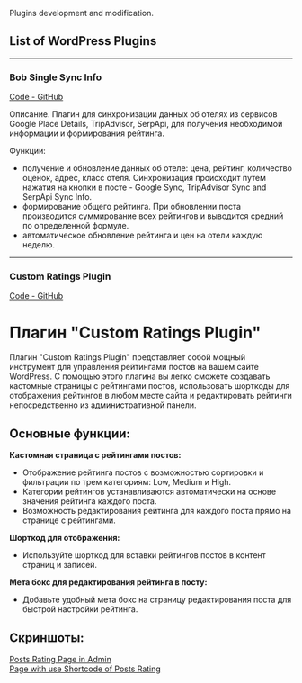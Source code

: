 Plugins development and modification.

## List of WordPress Plugins

---

### Bob Single Sync Info
[Code - GitHub](https://github.com/DmitriyChiroky/wp-plugins/tree/main/bob-single-sync-info)

Описание.
Плагин для синхронизации данных об отелях из сервисов Google Place Details, TripAdvisor, SerpApi, для получения необходимой информации и формирования рейтинга.  

Функции:
- получение и обновление данных об отеле: цена, рейтинг, количество оценок, адрес, класс отеля. Синхронизация происходит путем нажатия на кнопки в посте -  Google Sync, TripAdvisor Sync and SerpApi Sync Info.
- формирование общего рейтинга. При обновлении поста производится суммирование всех рейтингов и выводится средний по определенной формуле.
- автоматическое обновление рейтинга и цен на отели каждую неделю.

---

### Custom Ratings Plugin
[Code - GitHub](https://github.com/DmitriyChiroky/wp-plugins/tree/main/bob-single-sync-info)

# Плагин "Custom Ratings Plugin"

Плагин "Custom Ratings Plugin" представляет собой мощный инструмент для управления рейтингами постов на вашем сайте WordPress. С помощью этого плагина вы легко сможете создавать кастомные страницы с рейтингами постов, использовать шорткоды для отображения рейтингов в любом месте сайта и редактировать рейтинги непосредственно из административной панели.

## Основные функции:

**Кастомная страница с рейтингами постов:**
- Отображение рейтинга постов с возможностью сортировки и фильтрации по трем категориям: Low, Medium и High.
- Категории рейтингов устанавливаются автоматически на основе значения рейтинга каждого поста.
- Возможность редактирования рейтинга для каждого поста прямо на странице с рейтингами.

**Шорткод для отображения:**
- Используйте шорткод для вставки рейтингов постов в контент страниц и записей.

**Мета бокс для редактирования рейтинга в посту:**
- Добавьте удобный мета бокс на страницу редактирования поста для быстрой настройки рейтинга.

## Скриншоты:

[Posts Rating Page in Admin](https://github.com/DmitriyChiroky/wp-plugins/blob/main/custom-ratings-plugin/Posts%20Rating%20Page%20in%20Admin.jpg)  
[Page with use Shortcode of Posts Rating](https://github.com/DmitriyChiroky/wp-plugins/blob/main/custom-ratings-plugin/Page%20with%20use%20Shortcode%20of%20Posts%20Rating.jpg)

